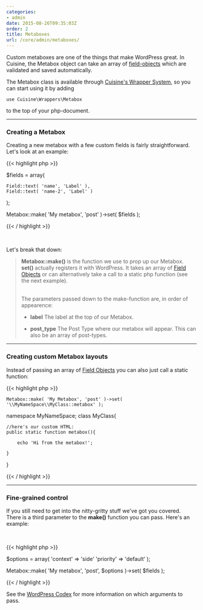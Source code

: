 ```yaml
---
categories:
- admin
date: 2015-08-26T09:35:03Z
order: 2
title: Metaboxes
url: /core/admin/metaboxes/
---
```


Custom metaboxes are one of the things that make WordPress great. In Cuisine, the Metabox object can take an array of [field-objects](/core/fields/using-fields.html) which are validated and saved automatically.

The Metabox class is available through [Cuisine's Wrapper System](/core/getting-started/structure.html), so you can start using it by adding

`use Cuisine\Wrappers\Metabox`

to the top of your php-document.

---


### Creating a Metabox

Creating a new metabox with a few custom fields is fairly straightforward. Let's look at an example:

{{< highlight php  >}}

$fields = array(

	Field::text( 'name', 'Label' ),
	Field::text( 'name-2', 'Label' )

);

Metabox::make( 'My metabox', 'post' )->set( $fields );

{{< / highlight >}}  

<br/>

Let's break that down:

>**Metabox::make()** is the function we use to prop up our Metabox. **set()** actually registers it with WordPress. It takes an array of [Field Objects](/core/fields/using-fields.html) or can alternatively take a call to a static php function (see the next example).<br/><br/>
>
>The parameters passed down to the make-function are, in order of appearence:
>
>*  **label**
>   The label at the top of our Metabox.
>
>*  **post_type**
>   The Post Type where our metabox will appear. This can also be an array of post-types. 
>
---

### Creating custom Metabox layouts

Instead of passing an array of [Field Objects](/core/fields/using-fields.html) you can also just call a static function:

{{< highlight php  >}}

	Metabox::make( 'My Metabox', 'post' )->set( '\\MyNameSpace\\MyClass::metabox' );

namespace MyNameSpace;
class MyClass{

	//here's our custom HTML:
	public static function metabox(){

		echo 'Hi from the metabox!';

	}

}

{{< / highlight >}}


---

### Fine-grained control

If you still need to get into the nitty-gritty stuff we've got you covered. There is a third parameter to the **make()** function you can pass. Here's an example:

<br/>

{{< highlight php  >}}

$options = array(
	'context'			 => 'side'
	'priority'        	 => 'default'
);


Metabox::make( 'My metabox', 'post', $options )->set( $fields );


{{< / highlight >}}

See the [WordPress Codex](https://codex.wordpress.org/Function_Reference/add_meta_box) for more information on which arguments to pass.

